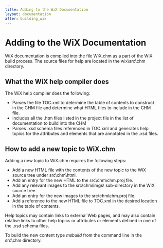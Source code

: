 ```yaml
---
title: Adding to the WiX Documentation
layout: documentation
after: building_wix
---
```


# Adding to the WiX Documentation

<p>WiX documentation is compiled into the file WiX.chm as a part of the WiX build process. The source files for help are located in the wix\src\chm directory.</p>

<h2>What the WiX help compiler does</h2>

<p>The WiX help compiler does the following:</p>

<ul>
  <li>Parses the file TOC.xml to determine the table of contents to construct in the CHM file and determine what HTML files to include in the CHM file.</li>

  <li>Includes all the .htm files listed in the project file in the list of documentation to build into the CHM</li>

  <li>Parses .xsd schema files referenced in TOC.xml and generates help topics for the attributes and elements that are annotated in the .xsd files.</li>
</ul>

<h2>How to add a new topic to WiX.chm</h2>

<p>Adding a new topic to WiX.chm requires the following steps:</p>

<ul>
  <li>Add a new HTML file with the contents of the new topic to the WiX source tree under src\chm\html.</li>

  <li>Add an entry for the new HTML to the src\chm\chm.proj file.</li>

  <li>Add any relevant images to the src\chm\imgs\ sub-directory in the WiX source tree.</li>

  <li>Add an entry for the new images to the src\chm\chm.proj file.</li>

  <li>Add a reference to the new HTML file to TOC.xml in the desired location in the table of contents.</li>
</ul>

<p>Help topics may contain links to external Web pages, and may also contain relative links to other help topics or attributes or elements defined in one of the .xsd schema files.</p>

<p>To build the new content type <i>msbuild</i> from the command line in the src\chm directory.</p>
